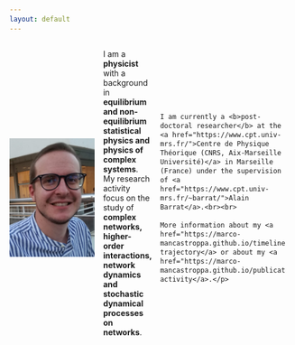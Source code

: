 ```yaml
---
layout: default
---
```

<style>
.container {
  display: flex;
  align-items: center;
  gap: 15px; 
}

.container img {
  max-width: 30%; 
  height: auto;
}

.container p {
  flex: 1; 
}

  
@media (max-width: 768px) {
  .container {
    flex-direction: column;
    text-align: center; 
  }

  .container img {
    max-width: 80%; 
  }
}
</style>

<div class="container">
  <img src="/pictures/me.jpg" alt="Marco Mancastroppa">
  <p>I am a <b>physicist</b> with a background in <b>equilibrium and non-equilibrium statistical physics and physics of complex systems</b>. My research activity focus on the study of <b>complex networks, higher-order interactions, network dynamics and stochastic dynamical processes on networks</b>.<br><br>
    
    I am currently a <b>post-doctoral researcher</b> at the <a href="https://www.cpt.univ-mrs.fr/">Centre de Physique Théorique (CNRS, Aix-Marseille Université)</a> in Marseille (France) under the supervision of <a href="https://www.cpt.univ-mrs.fr/~barrat/">Alain Barrat</a>.<br><br>
    
    More information about my <a href="https://marco-mancastroppa.github.io/timeline.html">academic trajectory</a> or about my <a href="https://marco-mancastroppa.github.io/publications.html">research activity</a>.</p>
</p>
</div>
